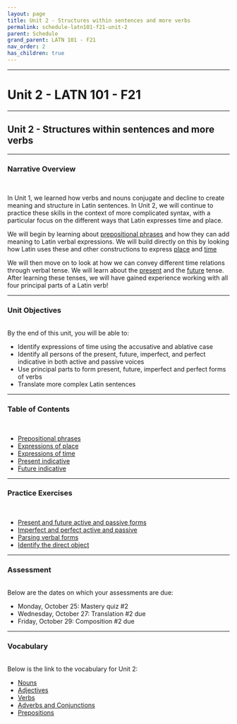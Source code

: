 ```yaml
---
layout: page
title: Unit 2 - Structures within sentences and more verbs
permalink: schedule-latn101-f21-unit-2
parent: Schedule
grand_parent: LATN 101 - F21
nav_order: 2
has_children: true
---
```

***

# Unit 2 - LATN 101 - F21

***

## Unit 2 - Structures within sentences and more verbs

***

### Narrative Overview
&nbsp;

In Unit 1, we learned how verbs and nouns conjugate and decline to create meaning and structure in Latin sentences. In Unit 2, we will continue to practice these skills in the context of more complicated syntax, with a particular focus on the different ways that Latin expresses time and place.

We will begin by learning about [prepositional  phrases](https://lingualatina.github.io/textbook/presentation/03-place-and-time/#prepositional-phrases) and how they can add meaning to Latin verbal expressions. We will build directly on this by looking how Latin uses these and other constructions to express [place](https://lingualatina.github.io/textbook/presentation/03-place-and-time/#expressions-of-place) and [time](https://lingualatina.github.io/textbook/presentation/03-place-and-time/#expressions-of-time)

We will then move on to look at how we can convey different time relations through verbal tense. We will learn about the [present](https://lingualatina.github.io/textbook/presentation/02-verbs/present/) and the [future](https://lingualatina.github.io/textbook/presentation/02-verbs/future/) tense. After learning these tenses, we will have gained experience working with all four principal parts of a Latin verb!

***

### Unit Objectives
&nbsp;  
By the end of this unit, you will be able to:

- Identify expressions of time using the accusative and ablative case
- Identify all persons of the present, future, imperfect, and perfect indicative in both active and passive voices
- Use principal parts to form present, future, imperfect and perfect forms of verbs
- Translate more complex Latin sentences

***

### Table of Contents
&nbsp;  
- [Prepositional phrases](https://lingualatina.github.io/textbook/presentation/03-place-and-time/#prepositional-phrases)
- [Expressions of place](https://lingualatina.github.io/textbook/presentation/03-place-and-time/#expressions-of-place)
- [Expressions of time](https://lingualatina.github.io/textbook/presentation/03-place-and-time/#expressions-of-time)
- [Present indicative](https://lingualatina.github.io/textbook/presentation/02-verbs/present/)
- [Future indicative](https://lingualatina.github.io/textbook/presentation/02-verbs/future/)

***

### Practice Exercises
&nbsp;
- [Present and future active and passive forms](https://observablehq.com/@dominicmachado/present-and-future-active-and-passive-forms)
- [Imperfect and perfect active and passive](https://observablehq.com/@dominicmachado/imperfect-and-perfect-active-and-passive-forms)
- [Parsing verbal forms](https://observablehq.com/@dominicmachado/recognizing-verbal-forms)
- [Identify the direct object](https://observablehq.com/@dominicmachado/recognizing-direct-objects)

***

### Assessment
&nbsp;  
Below are the dates on which your assessments are due:

- Monday, October 25: Mastery quiz #2
- Wednesday, October 27: Translation #2 due
- Friday, October 29: Composition #2 due

***

### Vocabulary
&nbsp;  
Below is the link to the vocabulary for Unit 2:

- [Nouns](https://dominicmachado.github.io/schedule-latn101-f21-unit-2-vocabulary-nouns)
- [Adjectives](https://dominicmachado.github.io/schedule-latn101-f21-unit-2-vocabulary-adjectives)
- [Verbs](https://dominicmachado.github.io/schedule-latn101-f21-unit-2-vocabulary-verbs)
- [Adverbs and Conjunctions](https://dominicmachado.github.io/schedule-latn101-f21-unit-2-vocabulary-conjunctions-adverbs)
- [Prepositions](https://dominicmachado.github.io/schedule-latn101-f21-unit-2-vocabulary-prepositions)

